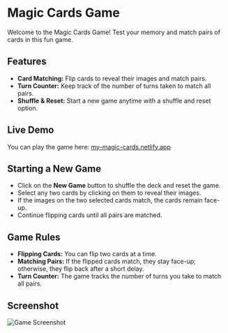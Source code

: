 # Magic Cards Game

Welcome to the Magic Cards Game! Test your memory and match pairs of cards in this fun game.

## Features

- **Card Matching:** Flip cards to reveal their images and match pairs.
- **Turn Counter:** Keep track of the number of turns taken to match all pairs.
- **Shuffle & Reset:** Start a new game anytime with a shuffle and reset option.

## Live Demo

You can play the game here: [my-magic-cards.netlify.app](https://my-magic-cards.netlify.app)

## Starting a New Game

- Click on the **New Game** button to shuffle the deck and reset the game.
- Select any two cards by clicking on them to reveal their images.
- If the images on the two selected cards match, the cards remain face-up.
- Continue flipping cards until all pairs are matched.

## Game Rules

- **Flipping Cards:** You can flip two cards at a time.
- **Matching Pairs:** If the flipped cards match, they stay face-up; otherwise, they flip back after a short delay.
- **Turn Counter:** The game tracks the number of turns you take to match all pairs.

## Screenshot

![Game Screenshot](https://github.com/user-attachments/assets/7c31931f-fcd5-4cfb-be65-8bb787065093)

